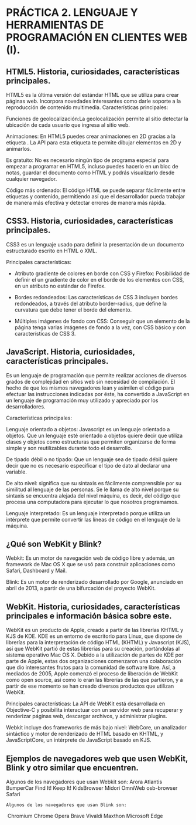 # PRÁCTICA 2. LENGUAJE Y HERRAMIENTAS DE PROGRAMACIÓN EN CLIENTES WEB (I).



## HTML5. Historia, curiosidades, características principales.

HTML5 es la última versión del estándar HTML que se utiliza para crear páginas web.
Incorpora novedades interesantes como darle soporte a la reproducción de contenido multimedia.
Características principales:

Funciones de geolocalización:La geolocalización permite al sitio detectar la ubicación de cada usuario que ingresa al sitio web.

Animaciones: En HTML5 puedes crear animaciones en 2D gracias a la etiqueta <canvas>. La API para esta etiqueta te permite dibujar elementos en 2D y animarlos.

Es gratuito: No es necesario ningún tipo de programa especial para empezar a programar en HTML5, incluso puedes hacerlo en un bloc de notas, guardar el documento como HTML y podrás visualizarlo desde cualquier navegador.

Código más ordenado: El código HTML se puede separar fácilmente entre etiquetas y contenido, permitiendo así que el desarrollador pueda trabajar de manera más efectiva y detectar errores de manera más rápida.




## CSS3. Historia, curiosidades, características principales.

CSS3 es un lenguaje usado para definir la presentación de un documento estructurado escrito en HTML o XML.

Principales características:

- Atributo gradiente de colores en borde con CSS y Firefox: Posibilidad de definir el un gradiente de color en el borde de los elementos con CSS, en un atributo no estándar de Firefox.
- Bordes redondeados: Las características de CSS 3 incluyen bordes redondeados, a través del atributo border-radius, que define la curvatura que debe tener el borde del elemento.

- Múltiples imágenes de fondo con CSS: Conseguir que un elemento de la página tenga varias imágenes de fondo a la vez, con CSS básico y con características de CSS 3.





## JavaScript. Historia, curiosidades, características principales.

Es un lenguaje de programación que permite realizar acciones de diversos grados de complejidad en sitios web sin necesidad de compilación. El hecho de que los mismos navegadores lean y asimilen el código para efectuar las instrucciones indicadas por éste, ha convertido a JavaScript en un lenguaje de programación muy utilizado y apreciado por los desarrolladores.

Características principales:

Lenguaje orientado a objetos: Javascript es un lenguaje orientado a objetos. Que un lenguaje esté orientado a objetos quiere decir que utiliza clases y objetos como estructuras que permiten organizarse de forma simple y son reutilizables durante todo el desarrollo.

De tipado débil o no tipado: Que un lenguaje sea de tipado débil quiere decir que no es necesario especificar el tipo de dato al declarar una variable.

De alto nivel: significa que su sintaxis es fácilmente comprensible por su similitud al lenguaje de las personas. Se le llama de alto nivel porque su sintaxis se encuentra alejada del nivel máquina, es decir, del código que procesa una computadora para ejecutar lo que nosotros programamos.

Lenguaje interpretado: Es un lenguaje interpretado porque utiliza un intérprete que permite convertir las líneas de código en el lenguaje de la máquina.





## ¿Qué son WebKit y Blink?

Webkit: Es un motor de navegación web de código libre y además, un framework de Mac OS X que se usó para construir aplicaciones como Safari, Dashboard y Mail.

Blink: Es un motor de renderizado desarrollado por Google, anunciado en abril de 2013, a partir de una bifurcación del proyecto WebKit.



## WebKit. Historia, curiosidades, características principales e información básica sobre este.

WebKit es un producto de Apple, creado a partir de las librerías KHTML y KJS de KDE. KDE es un entorno de escritorio para Linux, que dispone de librerías para la interpretación de código HTML (KHTML) y Javascript (KJS), así que WebKit partió de estas librerías para su creación, portándolas al sistema operativo Mac OS X. Debido a la utilización de partes de KDE por parte de Apple, estas dos organizaciones comenzaron una colaboración que dio interesantes frutos para la comunidad de software libre. Así, a mediados de 2005, Apple comenzó el proceso de liberación de WebKit como open source, así como lo eran las librerías de las que partieron, y a partir de ese momento se han creado diversos productos que utilizan WebKit.

Principales características:
La API de WebKit está desarrollada en Objective-C y posibilita interactuar con un servidor web para recuperar y renderizar páginas web, descargar archivos, y administrar plugins.

Webkit incluye dos frameworks de más bajo nivel: 
WebCore, un analizador sintáctico y motor de renderizado de HTML basado en KHTML, y JavaScriptCore, un intérprete de JavaScript basado en KJS.




## Ejemplos de navegadores web que usen WebKit, Blink y otro similar que encuentren.


Algunos de los navegadores que usan Webkit son:
Arora
Atlantis
BumperCar
Find It! Keep It!
KidsBrowser
Midori
OmniWeb
osb-browser
Safari

	Algunos de los navegadores que usan Blink son:
​ Chromium
 Chrome
 Opera
 Brave
 Vivaldi
 Maxthon 
 Microsoft Edge
